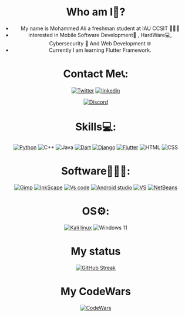 <div align="center">

# Who am I🤔?
- My name is Mohammed Ali a freshman student at IAU CCSIT 👨🏻‍💻
-	interested in Mobile Software Development📱 , HardWare💻, Cybersecurity 🔐 And Web Development 🌐
-	Currently I am learning Flutter Framework.


# Contact Me📞:
[![Twitter](https://img.shields.io/badge/Twitter-1DA1F2?style=for-the-badge&logo=twitter&logoColor=white)](https://twitter.com/DevM7mdAli) 
[![linkedin](https://img.shields.io/badge/LinkedIn-0077B5?style=for-the-badge&logo=linkedin&logoColor=white)](https://www.linkedin.com/in/mohammed-alajmi-b5a327206/)

[![Discord](https://img.shields.io/badge/Discord-5865F2?style=for-the-badge&logo=discord&logoColor=white)](https://discord.com/users/DevM7mdAli#2364)


# Skills💻:
[![Python](https://img.shields.io/badge/Python-FFD43B?style=for-the-badge&logo=python&logoColor=blue)](https://www.python.org/)
![C++](https://img.shields.io/badge/C%2B%2B-00599C?style=for-the-badge&logo=c%2B%2B&logoColor=white)
![Java](https://img.shields.io/badge/java-%23ED8B00.svg?style=for-the-badge&logo=java&logoColor=white)
[![Dart](https://img.shields.io/badge/Dart-0175C2?style=for-the-badge&logo=dart&logoColor=white)](https://dart.dev/)
[![Django](https://img.shields.io/badge/django-%23092E20.svg?style=for-the-badge&logo=django&logoColor=white)](https://www.djangoproject.com/)
[![Flutter](https://img.shields.io/badge/Flutter-02569B?style=for-the-badge&logo=flutter&logoColor=white)](https://flutter.dev/)
![HTML](https://img.shields.io/badge/HTML5-E34F26?style=for-the-badge&logo=html5&logoColor=white)
![CSS](https://img.shields.io/badge/CSS3-1572B6?style=for-the-badge&logo=css3&logoColor=white)



# Software👨🏻‍💻:
[![Gimp](https://img.shields.io/badge/Gimp-657D8B?style=for-the-badge&logo=gimp&logoColor=FFFFFF)](https://www.gimp.org/)
[![InkScape](https://img.shields.io/badge/Inkscape-e0e0e0?style=for-the-badge&logo=inkscape&logoColor=080A13)](https://inkscape.org/)
[![Vs code](https://img.shields.io/badge/Visual%20Studio%20Code-0078d7.svg?style=for-the-badge&logo=visual-studio-code&logoColor=white)](https://code.visualstudio.com/)
[![Android studio](https://img.shields.io/badge/Android%20Studio-3DDC84.svg?style=for-the-badge&logo=android-studio&logoColor=white)](https://developer.android.com/studio)
[![VS](https://img.shields.io/badge/Visual%20Studio-5C2D91.svg?style=for-the-badge&logo=visual-studio&logoColor=white)](https://visualstudio.microsoft.com/)
[![NetBeans](https://img.shields.io/badge/NetBeansIDE-1B6AC6.svg?style=for-the-badge&logo=apache-netbeans-ide&logoColor=white)](https://netbeans.apache.org/)


# OS⚙️:
[![Kali linux](https://img.shields.io/badge/Kali-268BEE?style=for-the-badge&logo=kalilinux&logoColor=white)](https://www.kali.org/)
![Windows 11](https://img.shields.io/badge/Windows_11-0078d4?style=for-the-badge&logo=windows-11&logoColor=white)





# My status 
[![GitHub Streak](https://streak-stats.demolab.com?user=DevM7mdALI&theme=dark&hide_border=true)](https://git.io/streak-stats)


# My CodeWars
[![CodeWars](https://www.codewars.com/users/DevM7mdAli/badges/large)](https://www.codewars.com/users/DevM7mdAli)

</div>
